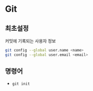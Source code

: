 # Git

## 최초설정
커밋에 기록되는 사용자 정보
```bash
git config --global user.name <name>
git config --global user.email <email>
```

## 명령어
- `git init`
